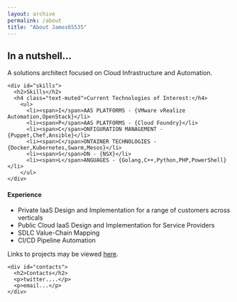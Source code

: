 ```yaml
---
layout: archive
permalink: /about
title: "About James65535"
---
```


<div class="resume row">
  <div class="col-md-6 post-nav">
    <div id="about_me">
      <h2>In a nutshell...</h2>
      <p>A solutions architect focused on Cloud Infrastructure and Automation.</p>
    </div>

    <div id="skills">
      <h2>Skills</h2>
      <h4 class="text-muted">Current Technologies of Interest:</h4>
        <ul>
          <li><span>I</span>AAS PLATFORMS - {VMware vRealize Automation,OpenStack}</li>
          <li><span>P</span>AAS PLATFORMS - {Cloud Foundry}</li>
          <li><span>C</span>ONFIGURATION MANAGEMENT - {Puppet,Chef,Ansible}</li>
          <li><span>C</span>ONTAINER TECHNOLOGIES - {Docker,Kubernetes,Swarm,Mesos}</li>
          <li><span>S</span>DN - {NSX}</li>
          <li><span>L</span>ANGUAGES - {Golang,C++,Python,PHP,PowerShell}</li>
        </ul>
    </div>
  </div>

  <div class="col-md-6 post-nav">
    <div id="experience">
      <h4 class="text-muted">Experience</h4>
      <ul>
        <li>Private IaaS Design and Implementation for a range of customers across verticals</li>
        <li>Public Cloud IaaS Design and Implementation for Service Providers</li>
        <li>SDLC Value-Chain Mapping</li>
        <li>CI/CD Pipeline Automation</li>
      </ul>
      <p>Links to projects may be viewed <a href="{{ "/projects" | prepend:site.baseurl }}">here</a>.</p>
    </div> 

    <div id="contacts">
      <h2>Contacts</h2>
      <p>twitter....</p>
      <p>email...</p>
    </div>
  </div>
</div>
